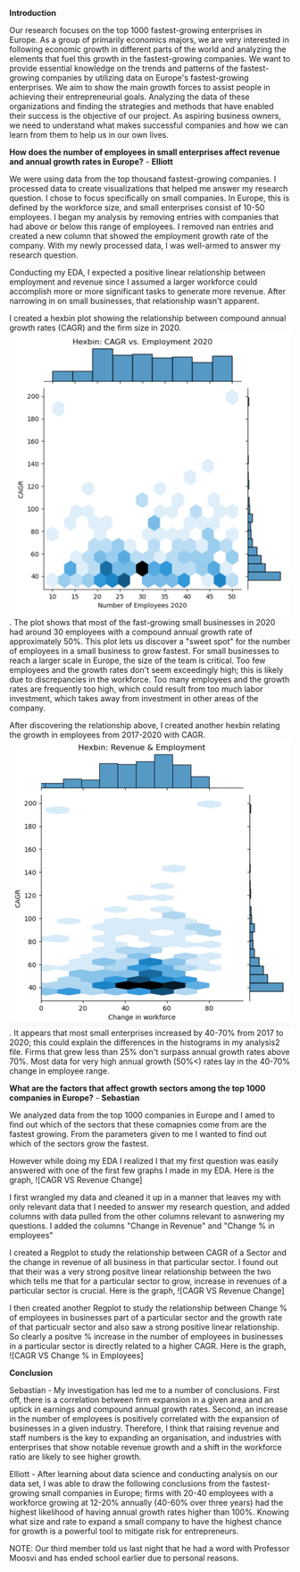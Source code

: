 **Introduction**

Our research focuses on the top 1000 fastest-growing enterprises in Europe. As a group of primarily economics majors, we are very interested in following economic growth in different parts of the world and analyzing the elements that fuel this growth in the fastest-growing companies. We want to provide essential knowledge on the trends and patterns of the fastest-growing companies by utilizing data on Europe's fastest-growing enterprises. We aim to show the main growth forces to assist people in achieving their entrepreneurial goals. Analyzing the data of these organizations and finding the strategies and methods that have enabled their success is the objective of our project. As aspiring business owners, we need to understand what makes successful companies and how we can learn from them to help us in our own lives.

**How does the number of employees in small enterprises affect revenue and annual growth rates in Europe?** - **Elliott**

We were using data from the top thousand fastest-growing companies. I processed data to create visualizations that helped me answer my research question. I chose to focus specifically on small companies. In Europe, this is defined by the workforce size, and small enterprises consist of 10-50 employees. I began my analysis by removing entries with companies that had above or below this range of employees. I removed nan entries and created a new column that showed the employment growth rate of the company. With my newly processed data, I was well-armed to answer my research question.

Conducting my EDA, I expected a positive linear relationship between employment and revenue since I assumed a larger workforce could accomplish more or more significant tasks to generate more revenue. After narrowing in on small businesses, that relationship wasn't apparent.

I created a hexbin plot showing the relationship between compound annual growth rates (CAGR) and the firm size in 2020. ![Employee count and annual growth](https://github.com/ubco-W2022T2-data301/project-group43/blob/main/images/CAGR_vs._%23employees.png). The plot shows that most of the fast-growing small businesses in 2020 had around 30 employees with a compound annual growth rate of approximately 50%. This plot lets us discover a "sweet spot" for the number of employees in a small business to grow fastest. For small businesses to reach a larger scale in Europe, the size of the team is critical. Too few employees and the growth rates don't seem exceedingly high; this is likely due to discrepancies in the workforce. Too many employees and the growth rates are frequently too high, which could result from too much labor investment, which takes away from investment in other areas of the company.

After discovering the relationship above, I created another hexbin relating the growth in employees from 2017-2020 with CAGR. ![Employee and Annual Growth Rates](https://github.com/ubco-W2022T2-data301/project-group43/blob/main/images/Growth_rates%20.png). It appears that most small enterprises increased by 40-70% from 2017 to 2020; this could explain the differences in the histograms in my analysis2 file. Firms that grew less than 25% don't surpass annual growth rates above 70%. Most data for very high annual growth (50%\<) rates lay in the 40-70% change in employee range.

**What are the factors that affect growth sectors among the top 1000 companies in Europe?** - **Sebastian**

We analyzed data from the top 1000 companies in Europe and I amed to find out which of the sectors that these comapnies come from are the fastest growing. From the parameters given to me I wanted to find out which of the sectors grow the fastest.

However while doing my EDA I realized I that my first question was easily answered with one of the first few graphs I made in my EDA. Here is the graph, ![CAGR VS Revenue Change]

I first wrangled my data and cleaned it up in a manner that leaves my with only relevant data that I needed to answer my research question, and added columns with data pulled from the other columns relevant to asnwering my questions. I added the columns "Change in Revenue" and "Change % in employees"

I created a Regplot to study the relationship between CAGR of a Sector and the change in revenue of all business in that particular sector. I found out that their was a very strong positve linear relationship between the two which tells me that for a particular sector to grow, increase in revenues of a particular sector is crucial. Here is the graph, ![CAGR VS Revenue Change]

I then created another Regplot to study the relationship between Change % of employees in businesses part of a particular sector and the growth rate of that particualr sector and also saw a strong positive linear relationship. So clearly a positve % increase in the number of employees in businesses in a particular sector is directly related to a higher CAGR. Here is the graph, ![CAGR VS Change % in Employees]

**Conclusion**

Sebastian - My investigation has led me to a number of conclusions. First off, there is a correlation between firm expansion in a given area and an uptick in earnings and compound annual growth rates. Second, an increase in the number of employees is positively correlated with the expansion of businesses in a given industry. Therefore, I think that raising revenue and staff numbers is the key to expanding an organisation, and industries with enterprises that show notable revenue growth and a shift in the workforce ratio are likely to see higher growth.

Elliott - After learning about data science and conducting analysis on our data set, I was able to draw the following conclusions from the fastest-growing small companies in Europe; firms with 20-40 employees with a workforce growing at 12-20% annually (40-60% over three years) had the highest likelihood of having annual growth rates higher than 100%. Knowing what size and rate to expand a small company to have the highest chance for growth is a powerful tool to mitigate risk for entrepreneurs.


NOTE: Our third member told us last night that he had a word with Professor Moosvi and has ended school earlier due to personal reasons.